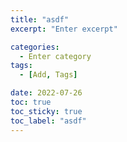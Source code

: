 ```yaml
---
title: "asdf"
excerpt: "Enter excerpt"

categories:
  - Enter category
tags:
  - [Add, Tags]

date: 2022-07-26
toc: true
toc_sticky: true
toc_label: "asdf"
---
```



